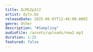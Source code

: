 ```yaml
---
title: DcMS2p3JJ
artist: dyln.bk
releaseDate: 2025-06-07T12:46:00.000Z
genre: Other
description: "#Sampling"
audioFile: /assets/uploads/new2.mp3
duration: 1:25
featured: false
---
```

